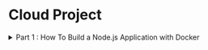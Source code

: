 <h1>Cloud Project</h1>

<details>
<summary>Part 1 : How To Build a Node.js Application with Docker</summary>
<p>

<h3>Step 1 — Installing our   Application Dependencies</h3>
I first need to make the application files, which I can then copy to my container. These files will include the application’s static content, code, and dependencies.

<h3>Step 2 — Creating the Application File</h3>
This is the structure of the project.

<p align="center">
  <img src="img/1.PNG" >
</p>

<h3>Step 3 — Writing the Dockerfile</h3>
My Dockerfile specifies what will be included in the application container when it is executed. Using a Dockerfile allows me to define my container environment and avoid discrepancies with dependencies or runtime versions.

<p align="center">
  <img src="img/2.PNG" >
</p>

<h3>Step 4 — Using a Repository to Work with Image</h3>
By pushing the application image to my DockerHub registry, I make it available for subsequent use as I build and scale the containers.

<p align="center">
  <img src="img/3.PNG" >
</p>

</p>
<details>
<summary>
Part 2 : Containerizing a Node.js Application for Development With Docker Compose</summary>
<p>

<h3>Step 1 — Cloning the Project and Modifying Dependencies</h3>
First, I clone the nodejs-mongo-mongoose repository. This repository includes the code from the setup described in How To Integrate MongoDB with my Node Application, which explains how to integrate a MongoDB database with an existing Node application using Mongoose.

<p align="center">
  <img src="img/4.PNG" >
</p>

<h3>Step 2 — Configuring our Application to Work with Containers</h3>
In this step I will refactor and make some changes to the code.

<p align="center">
  <img src="img/5.PNG" >
</p>

<h3>Step 3 — Modifying Database Connection Settings</h3>
In the next step I make our database connection method more robust by adding code that handles cases where our application fails to connect to our database.

<p align="center">
  <img src="img/6.PNG" >
</p>

<h3>Step 4 — Defining Services with Docker Compose</h3>
Now I am ready to write the docker-compose.yml file with the service definitions.

<p align="center">
  <img src="img/7.png" >
</p>

<h3>Step 5 — Testing the Application</h3>
After building the container images and create the services by running `docker compose  up`

<p align="center">
  <img src="img/8.PNG">
</p>

</p>
<details>
<summary>
Part 3 : How To Migrate a Docker Compose Workflow to Kubernetes
<h3>Step 1 — Installing kompose</h3>
The first step is to install kompose.

<p align="center">
  <img src="img/9.png">
</p>

<h3>Step 2 — Cloning and Packaging the Application</h3>
To use the application with Kubernetes, I need to clone the project code and package the application so that the kubelet service can pull the image.

<p align="center">
  <img src="img/10.png">
</p>

<h3>Step 3 — Translating Compose Services to Kubernetes Objects with kompose</h3>
Convert our   service definitions to yaml files with the following command : `kompose convert`

<p align="center">
  <img src="img/11.png">
</p>

<h3>Step 4 — Creating Kubernetes Secrets</h3>
I need to make a few modifications to the files that kompose has created.

* `secret.yaml`
* `nodejs-deployment.yaml`
* `db-deployment.yaml`


<h3>Step 5 — Creating the Database Service and an Application Init Container</h3>
We can move on to creating the database Service and an Init Container that will poll this Service to ensure that our application only attempts to connect to the database once the database startup tasks.

<p align="center">
  <img src="img/12.png">
</p>

<h3>Step 6 — Modifying the PersistentVolumeClaim and Exposing the Application Frontend</h3>
Before running the application, I have to make two final changes to ensure that the database storage will be provisioned properly and that I can expose our application frontend using a LoadBalancer.<br>
We should check what is the right `storage` class by typing: `kubectl get storageclass`.<br>

<p align="center">
  <img src="img/13.png">
</p>

<h3>Step 7 — Starting and Accessing the Application</h3>
The final step is to create our Kubernetes objects and test that the application is working as expected.

<p align="center">
  <img src="img/14.png">
</p>


<p align="center">
  <img src="img/15.jpg">
</p>

</p>
<details>
<summary>
Part 4: How To Automate Deployments to Kubernetes with CircleCI</summary>
<p>

<h3>Step 1 — Creating the Local Git Repository</h3>
The first step is to create a new Git repository locally that I  will push to GitHub later. Create two folder `do-sample-app`, `kube-general`.

<p align="center">
  <img src="img/15.png">
</p>

<h3>Step 2 — Creating a Service Account</h3>
I create the Service Account on the cluster by running `kubectl apply`, like the following: `kubectl apply -f ~/kube-general/`.<br>
We will recieve output similar to the following:

<p align="center">
  <img src="img/16.png">
</p>

<h3>Step 3 — Creating the Role and the Role Binding</h3>
Create the file `~/kube-general/cicd-role.yml`.

<p align="center">
  <img src="img/17.png">
</p>

<h3>Step 4 — Creating our   Sample Application</h3>
create a new `index.html` `Dockerfile` and build the image.

<p align="center">
  <img src="img/18.png">
</p>

<h3>Step 5 — Creating the Kubernetes Deployment and Service</h3>
Create	the	YAML	deployment	file `~/do-sample-app/kube/do-sample- deployment.yml`

<p align="center">
  <img src="img/19.png">
</p>

<h3>Step 6 — Configuring CircleCI</h3>
Access to `CircleCI` and create an account, configure it with our `github` account.

<p align="center">
  <img src="img/20.png">
</p>

<h3>Step 7 — Updating the Deployment on the Kubernetes Cluster</h3>
Change the deployment manifest file, then create the image and push all.

<p align="center">
  <img src="img/21.png">
</p>

</p>
<details>
<summary>
Part 5: How to Set Up Kubernetes Cluster Monitoring with Helm and Prometheus Operator</summary>
<p>

<h3>Step 1 — Creating a Custom Values File</h3>
I have to create a custom values file that will override some of the chart’s defaults with specific configuration parameters.

<p align="center">
  <img src="img/22.png">
</p>

<h3>Step 2 — Installing the prometheus-operator Chart</h3>
On my local machine, I have to install the `prometheus-operator` Helm chart and passing in the custom values file.

<p align="center">
  <img src="img/23.png">
</p>

<h3>Step 3 — Accessing Grafana and Exploring Metrics Data</h3>
The `prometheus-operator` Helm chart exposes Grafana as a `ClusterIP` Service, which means that it’s only accessible via a `cluster-internal IP address`. 

<p align="center">
  <img src="img/24.png">
</p>

<h3>Step 4 — Accessing Prometheus and Alertmanager</h3>
To connect to the `Prometheus Pods`, we have to use `kubectl port-forward` to forward a local port.

<p align="center">
  <img src="img/25.png">
</p>